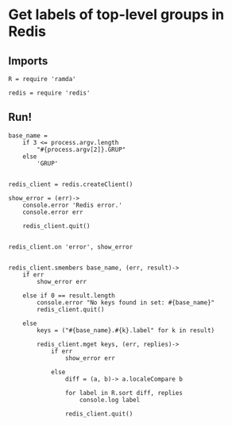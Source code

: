 # Get labels of top-level groups in Redis

## Imports

	R = require 'ramda'

	redis = require 'redis'


## Run!

	base_name =
		if 3 <= process.argv.length
			"#{process.argv[2]}.GRUP"
		else
			'GRUP'


	redis_client = redis.createClient()

	show_error = (err)->
		console.error 'Redis error.'
		console.error err

		redis_client.quit()


	redis_client.on 'error', show_error


	redis_client.smembers base_name, (err, result)->
		if err
			show_error err

		else if 0 == result.length
			console.error "No keys found in set: #{base_name}"
			redis_client.quit()

		else
			keys = ("#{base_name}.#{k}.label" for k in result)

			redis_client.mget keys, (err, replies)->
				if err
					show_error err

				else
					diff = (a, b)-> a.localeCompare b

					for label in R.sort diff, replies
						console.log label

					redis_client.quit()
